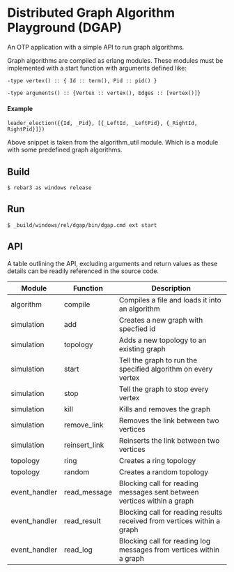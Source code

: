 # Distributed Graph Algorithm Playground (DGAP)

An OTP application with a simple API to run graph algorithms. 

Graph algorithms are compiled as erlang modules. These modules must be implemented with a start function with arguments defined like:

```-type vertex() :: { Id :: term(), Pid :: pid() }```

```-type arguments() :: {Vertex :: vertex(), Edges :: [vertex()]}```

#### Example

    leader_election({{Id, _Pid}, [{_LeftId, _LeftPid}, {_RightId, RightPid}]})

Above snippet is taken from the algorithm_util module. Which is a module with some predefined graph algorithms.

## Build

    $ rebar3 as windows release

## Run

    $ _build/windows/rel/dgap/bin/dgap.cmd ext start

## API

A table outlining the API, excluding arguments and return values as these details can be readily referenced in the source code.

| **Module**    | **Function**  | **Description**                                                         |
| ------------- | ------------  | ----------------------------------------------------------------------- |
| algorithm     | compile       | Compiles a file and loads it into an algorithm                          |
| simulation    | add           | Creates a new graph with specfied id                                    |
| simulation    | topology      | Adds a new topology to an existing graph                                |
| simulation    | start         | Tell the graph to run the specified algorithm on every vertex           |
| simulation    | stop          | Tell the graph to stop every vertex                                     |
| simulation    | kill          | Kills and removes the graph                                             |
| simulation    | remove_link   | Removes the link between two vertices                                   |
| simulation    | reinsert_link | Reinserts the link between two vertices                                 |
| topology      | ring          | Creates a ring topology                                                 |
| topology      | random        | Creates a random topology                                               |
| event_handler | read_message  | Blocking call for reading messages sent between vertices within a graph |
| event_handler | read_result   | Blocking call for reading results received from vertices within a graph |
| event_handler | read_log      | Blocking call for reading log messages from vertices within a graph     |
